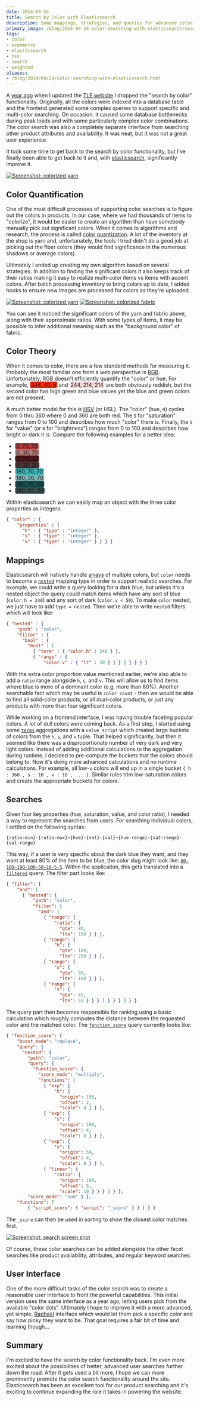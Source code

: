 ```yaml
---
date: 2014-04-24
title: Search by Color with Elasticsearch
description: Some mappings, strategies, and queries for advanced color searching with elasticsearch.
primary_image: /blog/2014-04-24-color-searching-with-elasticsearch/search0.png
tags:
- color
- ecommerce
- elasticsearch
- hsv
- search
- weighted
aliases:
- /blog/2014/04/24/color-searching-with-elasticsearch.html
---
```


A [year ago][1] when I updated the [TLE website][2] I dropped the "search by color" functionality. Originally, all the
colors were indexed into a database table and the frontend generated some complex queries to support specific and
multi-color searching. On occasion, it caused some database bottlenecks during peak loads and with some particularly
complex color combinations. The color search was also a completely separate interface from searching other product
attributes and availability. It was neat, but it was not a great user experience.

It took some time to get back to the search by color functionality, but I've finally been able to get back to it and,
with [elasticsearch][3], significantly improve it.

[![Screenshot: colorized yarn](https://dpb587-website-us-east-1.s3.amazonaws.com/asset/blog/2014-04-24-color-searching-with-elasticsearch/search0.png)](http://www.theloopyewe.com/shop/search/cd/0-100~75-90-50~18-12-12/g/59A9BAC5/)


## Color Quantification

One of the most difficult processes of supporting color searches is to figure out the colors in products. In our case,
where we had thousands of items to "colorize", it would be easier to create an algorithm than have somebody manually
pick out significant colors. When it comes to algorithms and research, the process is called [color quantization][8].
A lot of the inventory at the shop is yarn and, unfortunately, the tools I tried didn't do a good job at picking out the
fiber colors (they would find significance in the numerous shadows or average colors).

Ultimately I ended up creating my own algorithm based on several strategies. In addition to finding the significant
colors it also keeps track of their ratios making it easy to realize multi-color items vs items with accent colors.
After batch processing inventory to bring colors up to date, I added hooks to ensure new images are processed for colors
as they're uploaded.

[![Screenshot: colorized yarn](https://dpb587-website-us-east-1.s3.amazonaws.com/asset/blog/2014-04-24-color-searching-with-elasticsearch/colorizer-yarn.png)](https://www.theloopyewe.com/shop/p/78C97118-Gobelin-A-moi-le-coco)
[![Screenshot: colorized fabric](https://dpb587-website-us-east-1.s3.amazonaws.com/asset/blog/2014-04-24-color-searching-with-elasticsearch/colorizer-fabric.png)](https://www.theloopyewe.com/shop/p/86330BB1-DS23-Seafaring)

You can see it noticed the significant colors of the yarn and fabric above, along with their approximate ratios. With
some types of items, it may be possible to infer additional meaning such as the "background color" of fabric.


## Color Theory

When it comes to color, there are a few standard methods for measuring it. Probably the most familiar one from a web
perspective is [RGB][6]. Unfortunately, RGB doesn't efficiently quantify the "color" or hue. For example,
<span style="background-color:#F42805;border-radius:4px;padding:0 3px;">244, 40, 5</span> and
<span style="background-color:#F4D6D6;border-radius:4px;padding:0 3px;">244, 214, 214</span>
are both obviously reddish, but the second color has high green and blue values yet the blue and green colors are not
present.

A much better model for this is [HSV][7] (or HSL). The "color" (hue, `H`) cycles from 0 thru 360 where 0 and 360 are
both red. The `S` for "saturation" ranges from 0 to 100 and describes how much "color" there is. Finally, the `V` for
"value" (or `B` for "brightness") ranges from 0 to 100 and describes how bright or dark it is. Compare the following
examples for a better idea:

 * <span style="background-color:#B23535;border-radius:4px;padding:0 3px;">0, 70, 70</span>
 * <span style="background-color:#B27C7C;border-radius:4px;padding:0 3px;">0, 30, 70</span>
 * <span style="background-color:#4C1616;border-radius:4px;padding:0 3px;">0, 70, 30</span>
 * <span style="background-color:#4C3535;border-radius:4px;padding:0 3px;">0, 30, 30</span>
 * <span style="background-color:#35B2B2;border-radius:4px;padding:0 3px;">180, 70, 70</span>
 * <span style="background-color:#7CB2B2;border-radius:4px;padding:0 3px;">180, 30, 70</span>
 * <span style="background-color:#164C4C;border-radius:4px;padding:0 3px;">180, 70, 30</span>
 * <span style="background-color:#354C4C;border-radius:4px;padding:0 3px;">180, 30, 30</span>

Within elasticsearch we can easily map an object with the three color properties as integers:

```json
{ "color" : {
    "properties" : {
      "h" : { "type" : "integer" },
      "s" : { "type" : "integer" },
      "v" : { "type" : "integer" } } } }
```


## Mappings

Elasticsearch will natively handle [arrays][5] of multiple colors, but `color` needs to become a [`nested`][4] mapping
type in order to support realistic searches. For example, we could write a query looking for a dark blue, but unless
it's a nested object the query could match items which have any sort of blue (`color.h = 240`) and any sort of dark
(`color.v < 50`). To make `color` nested, we just have to add `type = nested`. Then we're able to write `nested` filters
which will look like:

```json
{ "nested" : {
    "path" : "color",
    "filter" : {
      "bool" : {
        "must" : [
          { "term" : { "color.h" : 240 } },
          { "range" : {
              "color.v" : { "lt" : 50 } } } ] } } } }
```

With the extra color proportion value mentioned earlier, we're also able to add a `ratio` range alongside `h`, `s`, and
`v`. This will allow us to find items where blue is more of a dominant color (e.g. more than 80%). Another searchable
fact which may be useful is `color_count` - then we would be able to find all solid-color products, or all dual-color
products, or just any products with more than four significant colors.

While working on a frontend interface, I was having trouble faceting popular colors. A lot of dull colors were coming
back. As a first step, I started using some [`terms`][9] aggregations with a `value_script` which created large buckets
of colors from the `h`, `s`, and `v` tuple. That helped significantly, but then it seemed like there was a
disproportionate number of very dark and very light colors. Instead of adding additional calculations to the aggregation
during runtime, I decided to pre-compute the buckets that the colors should belong to. Now it's doing more advanced
calculations and no runtime calculations. For example, all low-`v` colors will end up in a single bucket
`{ h : 360 , s : 10 , v : 10 , ... }`. Similar rules trim low-saturation colors and create the appropriate buckets for
colors.


## Searches

Given four key properties (hue, saturation, value, and color ratio), I needed a way to represent the searches from
users. For searching individual colors, I settled on the following syntax:

```
{ratio-min}-{ratio-max}~{hue}-{sat}-{val}~{hue-range}-{sat-range}-{val-range}
```

This way, if a user is very specific about the dark blue they want, and they want at least 80% of the item to be blue,
the color slug might look like: [`80-100~190-100-50~10-5-5`][10]. Within the application, this gets translated into a
[`filtered`][11] query. The filter part looks like:

```json
{ "filter": {
    "and": [
      { "nested": {
          "path": "color",
          "filter": {
            "and": [
              { "range": {
                  "ratio": {
                    "gte": 80,
                    "lte": 100 } } },
              { "range": {
                  "h": {
                    "gte": 180,
                    "lte": 200 } } },
              { "range": {
                  "s": {
                    "gte": 95,
                    "lte": 100 } } },
              { "range": {
                  "v": {
                    "gte": 45,
                    "lte": 55 } } } ] } } } ] } }
```

The query part then becomes responsible for ranking using a basic calculation which roughly computes the distance
between the requested color and the matched color. The [`function_score`][13] query currently looks like:

```json
{ "function_score": {
    "boost_mode": "replace",
    "query": {
      "nested": {
        "path": "color",
        "query": {
          "function_score": {
            "score_mode": "multiply",
            "functions": [
              { "exp": {
                  "h": {
                    "origin": 190,
                    "offset": 2,
                    "scale": 4 } } },
              { "exp": {
                  "s": {
                    "origin": 100,
                    "offset": 4,
                    "scale": 8 } } },
              { "exp": {
                  "v": {
                    "origin": 50,
                    "offset": 4,
                    "scale": 8 } } },
              { "linear": {
                  "ratio": {
                    "origin": 100,
                    "offset": 5,
                    "scale": 10 } } } ] } },
        "score_mode": "sum" } },
    "functions": [
        { "script_score": { "script": "_score" } } ] } }
```

The `_score` can then be used in sorting to show the closest color matches first.

[![Screenshot: search screen shot](https://dpb587-website-us-east-1.s3.amazonaws.com/asset/blog/2014-04-24-color-searching-with-elasticsearch/search1.png)](http://www.theloopyewe.com/shop/search/cd/80-100~190-100-50~10-5-5/g/59A9BAC5/)

Of course, these color searches can be added alongside the other facet searches like product availability, attributes,
and regular keyword searches.


## User Interface

One of the more difficult tasks of the color search was to create a reasonable user interface to front the powerful
capabilities. This initial version uses the same interface as a year ago, letting users pick from the available "color
dots". Ultimately I hope to improve it with a more advanced, yet simple, [Raphaël][12] interface which would let them
pick a specific color and say how picky they want to be. That goal requires a fair bit of time and learning though...


## Summary

I'm excited to have the search by color functionality back. I'm even more excited about the possibilities of better,
advanced user searches further down the road. After it gets used a bit more, I hope we can more prominently promote the
color search functionality around the site. Elasticsearch has been an excellent tool for our product searching and it's
exciting to continue expanding the role it takes in powering the website.


 [1]: /blog/2013/04/27/new-website-for-the-loopy-ewe.html
 [2]: http://www.theloopyewe.com/
 [3]: http://www.elasticsearch.org/
 [4]: http://www.elasticsearch.org/guide/en/elasticsearch/reference/1.x/mapping-nested-type.html
 [5]: http://www.elasticsearch.org/guide/en/elasticsearch/reference/1.x/mapping-array-type.html
 [6]: http://en.wikipedia.org/wiki/RGB_color_model
 [7]: http://en.wikipedia.org/wiki/HSL_and_HSV
 [8]: http://en.wikipedia.org/wiki/Color_quantization
 [9]: http://www.elasticsearch.org/guide/en/elasticsearch/reference/1.x/search-aggregations-bucket-terms-aggregation.html
 [10]: http://www.theloopyewe.com/shop/search/cd/80-100~190-100-50~10-5-5/g/59A9BAC5/
 [11]: http://www.elasticsearch.org/guide/en/elasticsearch/reference/1.x/query-dsl-filtered-query.html#query-dsl-filtered-query
 [12]: http://raphaeljs.com/
 [13]: http://www.elasticsearch.org/guide/en/elasticsearch/reference/1.x/query-dsl-function-score-query.html
